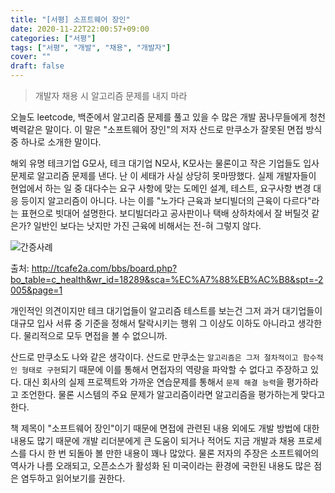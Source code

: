 ```yaml
---
title: "[서평] 소프트웨어 장인"
date: 2020-11-22T22:00:57+09:00
categories: ["서평"]
tags: ["서평", "개발", "채용", "개발자"]
cover: ""
draft: false
---
```


> 개발자 채용 시 알고리즘 문제를 내지 마라

오늘도 leetcode, 백준에서 알고리즘 문제를 풀고 있을 수 많은 개발 꿈나무들에게 청천벽력같은 말이다. 이 말은 "소프트웨어 장인"의 저자 산드로 만쿠소가 잘못된 면접 방식 중 하나로 소개한 말이다.

해외 유명 테크기업 G모사, 테크 대기업 N모사, K모사는 물론이고 작은 기업들도 입사 문제로 알고리즘 문제를 낸다. 난 이 세태가 사실 상당히 못마땅했다. 실제 개발자들이 현업에서 하는 일 중 대다수는 요구 사항에 맞는 도메인 설계, 테스트, 요구사항 변경 대응 등이지 알고리즘이 아니다. 나는 이를 "노가다 근육과 보디빌더의 근육이 다르다"라는 표현으로 빗대어 설명한다. 보디빌더라고 공사판이나 택배 상하차에서 잘 버틸것 같은가? 일반인 보다는 낫지만 가진 근육에 비해서는 전-혀 그렇지 않다. 

![간증사례](/review1.png)

출처: http://tcafe2a.com/bbs/board.php?bo_table=c_health&wr_id=18289&sca=%EC%A7%88%EB%AC%B8&spt=-2005&page=1

개인적인 의견이지만 테크 대기업들이 알고리즘 테스트를 보는건 그저 과거 대기업들이 대규모 입사 서류 중 기준을 정해서 탈락시키는 행위 그 이상도 이하도 아니라고 생각한다. 물리적으로 모두 면접을 볼 수 없으니까.

산드로 만쿠소도 나와 같은 생각이다. 산드로 만쿠소는 `알고리즘은 그저 절차적이고 함수적인 형태로 구현`되기 때문에 이를 통해서 면접자의 역량을 파악할 수 없다고 주장하고 있다. 대신 회사의 실제 프로젝트와 가까운 연습문제를 통해서 `문제 해결 능력`을 평가하라고 조언한다. 물론 시스템의 주요 문제가 알고리즘이라면 알고리즘을 평가하는게 맞다고 한다.

책 제목이 "소프트웨어 장인"이기 때문에 면접에 관련된 내용 외에도 개발 방법에 대한 내용도 많기 때문에 개발 리더분에게 큰 도움이 되거나 적어도 지금 개발과 채용 프로세스를 다시 한 번 되돌아 볼 만한 내용이 꽤나 많았다. 물론 저자의 주장은 소프트웨어의 역사가 나름 오래되고, 오픈소스가 활성화 된 미국이라는 환경에 국한된 내용도 많은 점은 염두하고 읽어보기를 권한다.